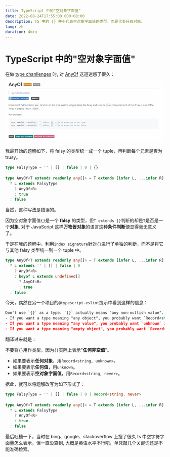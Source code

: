 ```yaml
---
title: TypeScript 中的"空对象字面值"
date: 2022-08-24T17:55:00.000+08:00
description: TS 中的 {} 并不代表空对象字面值的类型，而是代表任意对象。
lang: zh
duration: 4min
---
```


# TypeScript 中的"空对象字面值"

在做 [type chanllenges](https://github.com/type-challenges/type-challenges) 时,
对 [AnyOf](https://github.com/type-challenges/type-challenges/blob/main/questions/00949-medium-anyof/README.md)
这道迷惑了很久：

![The description of AnyOf in Type Chanllenges](../../assets/empty-object-in-ts/anyof.webp)

我最开始的题解如下，将 falsy 的类型统一成一个 tuple，再判断每个元素是否为 trusy。

```ts
type FalsyType = '' | [] | false | 0 | {}

type AnyOf<T extends readonly any[]> = T extends [infer L, ...infer R]
  ? L extends FalsyType
    ? AnyOf<R>
    : true
  : false
```

当然，这种写法是错误的。

因为空对象字面值`{}`是一个 **falsy** 的类型，但`T extends {}`判断的却是`T`是否是一个**对象**,
对于 JavaScript 这样**万物皆对象**的语言这种**条件判断**便显得毫无意义了。

于是在我的题解中，利用`index signature`针对`{}`进行了单独的判断，而不是将它与其他 falsy 类型统一到一个 tuple 中。

```ts
type AnyOf<T extends readonly any[]> = T extends [infer L, ...infer R]
  ? L extends '' | [] | false | 0
    ? AnyOf<R>
    : keyof L extends undefined[]
      ? AnyOf<R>
      : true
  : false
```

今天，偶然在另一个项目的`@typescript-eslint`提示中看到这样的信息：

```xml
Don't use `{}` as a type. `{}` actually means "any non-nullish value".
- If you want a type meaning "any object", you probably want `Record<string, unknown>` instead.
- If you want a type meaning "any value", you probably want `unknown` instead.
- If you want a type meaning "empty object", you probably want `Record<string, never>` instead.
```

翻译过来就是：

不要将`{}`用作类型，因为`{}`实际上表示"**任何非空值**"。

- 如果要表示**任何对象**，用`Record<string, unknown>`。
- 如果要表示**任何值**，用`unknown`。
- 如果要表示**空对象字面值**，用`Record<string, never>`。

据此，就可以将题解改写为如下形式了：

```ts
type FalsyType = '' | [] | false | 0 | Record<string, never>

type AnyOf<T extends readonly any[]> = T extends [infer L, ...infer R]
  ? L extends FalsyType
    ? AnyOf<R>
    : true
  : false
```

最后吐槽一下，当时在 bing、google、stackoverflow 上搜了很久 ts 中空字符字面量怎么表示，但一直没查到,
大概是英语水平不行吧，单凭敲几个关键词还是不能准确检索。
